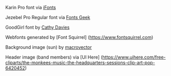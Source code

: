 Karin Pro font via [iFonts](https://ifonts.xyz/karin-pro-font.html)

Jezebel Pro Regular font via [Fonts Geek](http://fontsgeek.com/fonts/Jezebel-Pro-Regular/download)

GoodGirl font by [Cathy Davies](https://www.fontspace.com/cathy-davies)

Webfonts generated by [Font Squirrel] (https://www.fontsquirrel.com) 

Background image (sun) by
[macrovector](http://www.freepik.com")

Header image (band members) via [UI Here] (https://www.uihere.com/free-cliparts/the-monkees-music-the-headquarters-sessions-clip-art-pop-6420452)